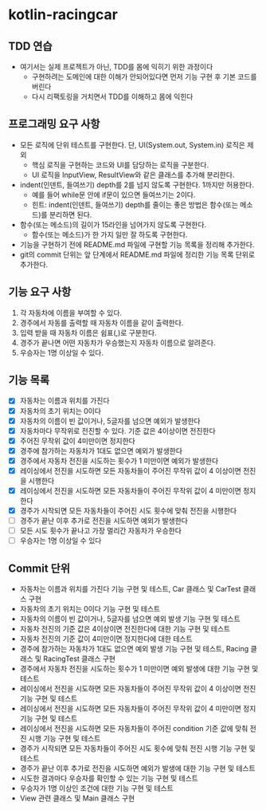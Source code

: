 # kotlin-racingcar
## TDD 연습
- 여기서는 실제 프로젝트가 아닌, TDD를 몸에 익히기 위한 과정이다
  - 구현하려는 도메인에 대한 이해가 안되어있다면 먼저 기능 구현 후 기본 코드를 버린다
  - 다시 리팩토링을 거치면서 TDD를 이해하고 몸에 익힌다

## 프로그래밍 요구 사항
- 모든 로직에 단위 테스트를 구현한다. 단, UI(System.out, System.in) 로직은 제외
  - 핵심 로직을 구현하는 코드와 UI를 담당하는 로직을 구분한다.
  - UI 로직을 InputView, ResultView와 같은 클래스를 추가해 분리한다.
- indent(인덴트, 들여쓰기) depth를 2를 넘지 않도록 구현한다. 1까지만 허용한다.
  - 예를 들어 while문 안에 if문이 있으면 들여쓰기는 2이다.
  - 힌트: indent(인덴트, 들여쓰기) depth를 줄이는 좋은 방법은 함수(또는 메소드)를 분리하면 된다.
- 함수(또는 메소드)의 길이가 15라인을 넘어가지 않도록 구현한다.
  - 함수(또는 메소드)가 한 가지 일만 잘 하도록 구현한다.
- 기능을 구현하기 전에 README.md 파일에 구현할 기능 목록을 정리해 추가한다.
- git의 commit 단위는 앞 단계에서 README.md 파일에 정리한 기능 목록 단위로 추가한다.

## 기능 요구 사항
1. 각 자동차에 이름을 부여할 수 있다.
2. 경주에서 자동를 출력할 때 자동차 이름을 같이 출력한다.
3. 입력 받을 때 자동차 이름은 쉼표(,)로 구분한다.
4. 경주가 끝나면 어떤 자동차가 우승했는지 자동차 이름으로 알려준다.
5. 우승자는 1명 이상일 수 있다.

## 기능 목록
- [x] 자동차는 이름과 위치를 가진다
- [x] 자동차의 초기 위치는 0이다
- [x] 자동차의 이름이 빈 값이거나, 5글자를 넘으면 예외가 발생한다
- [x] 자동차마다 무작위로 전진할 수 있다. 기준 값은 4이상이면 전진한다
- [x] 주어진 무작위 값이 4미만이면 정지한다
- [x] 경주에 참가하는 자동차가 1대도 없으면 예외가 발생한다
- [x] 경주에서 자동차 전진을 시도하는 횟수가 1 미만이면 예외가 발생한다
- [x] 레이싱에서 전진을 시도하면 모든 자동차들이 주어진 무작위 값이 4 이상이면 전진을 시행한다
- [x] 레이싱에서 전진을 시도하면 모든 자동차들이 주어진 무작위 값이 4 미만이면 정지한다
- [x] 경주가 시작되면 모든 자동차들이 주어진 시도 횟수에 맞춰 전진을 시행한다
- [ ] 경주가 끝난 이후 추가로 전진을 시도하면 예외가 발생한다
- [ ] 모든 시도 횟수가 끝나고 가장 멀리간 자동차가 우승한다
- [ ] 우승자는 1명 이상일 수 있다

## Commit 단위
- 자동차는 이름과 위치를 가진다 기능 구현 및 테스트, Car 클래스 및 CarTest 클래스 구현
- 자동차의 초기 위치는 0이다 기능 구현 및 테스트
- 자동차의 이름이 빈 값이거나, 5글자를 넘으면 예외 발생 기능 구현 및 테스트
- 자동차 전진의 기준 값은 4이상이면 전진한다에 대한 기능 구현 및 테스트
- 자동차 전진의 기준 값이 4미만이면 정지한다에 대한 테스트
- 경주에 참가하는 자동차가 1대도 없으면 예외 발생 기능 구현 및 테스트, Racing 클래스 및 RacingTest 클래스 구현
- 경주에서 자동차 전진을 시도하는 횟수가 1 미만이면 예외 발생에 대한 기능 구현 및 테스트
- 레이싱에서 전진을 시도하면 모든 자동차들이 주어진 무작위 값이 4 이상이면 전진 기능 구현 및 테스트
- 레이싱에서 전진을 시도하면 모든 자동차들이 주어진 무작위 값이 4 미만이면 정지 기능 구현 및 테스트
- 레이싱에서 전진을 시도하면 모든 자동차들이 주어진 condition 기준 값에 맞춰 전진 시행 기능 구현 및 테스트
- 경주가 시작되면 모든 자동차들이 주어진 시도 횟수에 맞춰 전진 시행 기능 구현 및 테스트
- 경주가 끝난 이후 추가로 전진을 시도하면 예외가 발생에 대한 기능 구현 및 테스트
- 시도한 결과마다 우승자를 확인할 수 있는 기능 구현 및 테스트
- 우승자가 1명 이상인 조건에 대한 기능 구현 및 테스트
- View 관련 클래스 및 Main 클래스 구현
